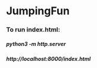 # JumpingFun

### To run index.html:
##### python3 -m http.server
##### http://localhost:8000/index.html
